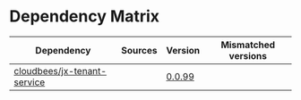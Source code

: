 # Dependency Matrix

Dependency | Sources | Version | Mismatched versions
---------- | ------- | ------- | -------------------
[cloudbees/jx-tenant-service](https://github.com/cloudbees/jx-tenant-service) |  | [0.0.99](https://github.com/cloudbees/jx-tenant-service/releases/tag/v0.0.99) | 
